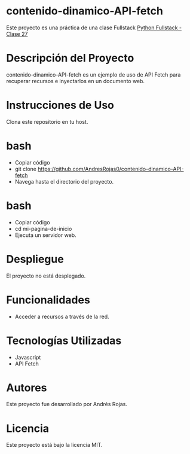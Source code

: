 # contenido-dinamico-API-fetch
Este proyecto es una práctica de una clase Fullstack [Python Fullstack - Clase 27](https://www.youtube.com/watch?v=tqkvzLUiE0c)

# Descripción del Proyecto
contenido-dinamico-API-fetch es un ejemplo de uso de API Fetch para recuperar recursos e inyectarlos en un documento web.

# Instrucciones de Uso
Clona este repositorio en tu host.

# bash
* Copiar código  
* git clone https://github.com/AndresRojas0/contenido-dinamico-API-fetch
* Navega hasta el directorio del proyecto.

# bash
* Copiar código
* cd mi-pagina-de-inicio
* Ejecuta un servidor web.

# Despliegue
El proyecto no está desplegado.

# Funcionalidades
* Acceder a recursos a través de la red.

# Tecnologías Utilizadas
* Javascript
* API Fetch

# Autores
Este proyecto fue desarrollado por Andrés Rojas.

# Licencia
Este proyecto está bajo la licencia MIT.